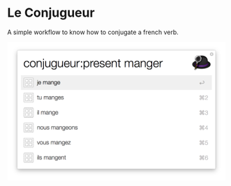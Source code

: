 # Le Conjugueur

A simple workflow to know how to conjugate a french verb.

<img src="https://raw.githubusercontent.com/Cronos87/alfred-leconjugueur/master/image.png" width="500">
